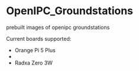 # OpenIPC_Groundstations
prebuilt images of openipc groundstations

Current boards supported:
* Orange Pi 5 Plus
* 
* Radxa Zero 3W
